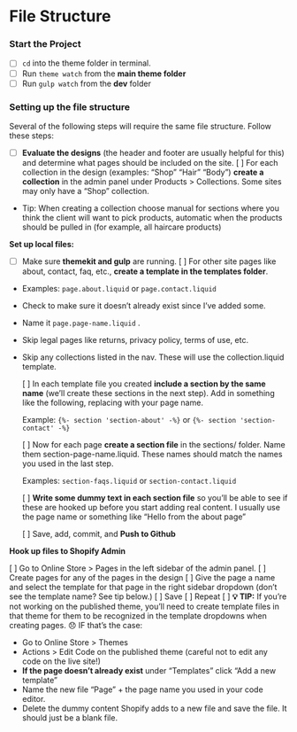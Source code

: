 # File Structure



### Start the Project

* [ ] `cd` into the theme folder in terminal.
* [ ] Run `theme watch` from the **main theme folder**
* [ ] Run `gulp watch` from the **dev** folder

### Setting up the file structure

Several of the following steps will require the same file structure. Follow these steps:

* [ ]  **Evaluate the designs** \(the header and footer are usually helpful for this\) and determine what pages should be included on the site. \[ \] For each collection in the design \(examples: “Shop” “Hair” “Body”\) **create a collection** in the admin panel under Products &gt; Collections. Some sites may only have a “Shop” collection.
* Tip: When creating a collection choose manual for sections where you think the client will want to pick products, automatic when the products should be pulled in \(for example, all haircare products\)

**Set up local files:**

* [ ] Make sure **themekit and gulp** are running. \[ \] For other site pages like about, contact, faq, etc., **create a template in the templates folder**.
* Examples: `page.about.liquid` or `page.contact.liquid`
* Check to make sure it doesn’t already exist since I’ve added some. 
* Name it `page.page-name.liquid` . 
* Skip legal pages like returns, privacy policy, terms of use, etc.
* Skip any collections listed in the nav. These will use the collection.liquid template.

  \[ \] In each template file you created **include a section by the same name** \(we’ll create these sections in the next step\). Add in something like the following, replacing with your page name. 

  Example: `{%- section 'section-about' -%}` or  `{%- section 'section-contact' -%}`

  \[ \] Now for each page **create a section file** in the sections/ folder. Name them section-page-name.liquid. These names should match the names you used in the last step.

  Examples: `section-faqs.liquid`   or `section-contact.liquid`

  \[ \] **Write some dummy text in each section file** so you’ll be able to see if these are hooked up before you start adding real content. I usually use the page name or something like “Hello from the about page”

  \[ \] Save, add, commit, and **Push to Github**

**Hook up files to Shopify Admin**

\[ \] Go to Online Store &gt; Pages in the left sidebar of the admin panel. \[ \] Create pages for any of the pages in the design \[ \] Give the page a name and select the template for that page in the right sidebar dropdown \(don’t see the template name? See tip below.\) \[ \] Save \[ \] Repeat \[ \] **💡 TIP:** If you’re not working on the published theme, you’ll need to create template files in that theme for them to be recognized in the template dropdowns when creating pages. 😞 IF that’s the case:

* Go to Online Store &gt; Themes 
* Actions &gt; Edit Code on the published theme \(careful not to edit any code on the live site!\)
* **If the page doesn’t already exist** under “Templates” click “Add a new template”
* Name the new file “Page” + the page name you used in your code editor. 
* Delete the dummy content Shopify adds to a new file and save the file. It should just be a blank file. 

